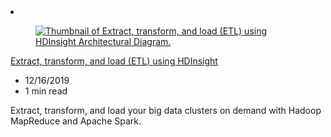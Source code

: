 <!-- This file is automatically generated by build/architectures/build_index.py. Any updates will be lost. -->

<!-- markdownlint-disable MD033 -->

<li class="grid-item item-column" data-categories="Analytics Databases ">
<article class="card">
    <div class="card-header has-margin-bottom-none" aria-hidden="true">
        <figure class="image diagram has-height-175 has-overflow-hidden level">
            <a href="/azure/architecture/solution-ideas/articles/extract-transform-and-load-using-hdinsight"><img src="/azure/architecture/browse/thumbs/extract-transform-and-load-using-hdinsight.png" class="diagram" alt="Thumbnail of Extract, transform, and load (ETL) using HDInsight Architectural Diagram." data-linktype="relative-path"></a>
        </figure>
    </div>
    <div class="card-content">
        <a class="card-content-title has-margin-top-none" href="/azure/architecture/solution-ideas/articles/extract-transform-and-load-using-hdinsight">
            <p>Extract, transform, and load (ETL) using HDInsight</p>
        </a>
        <ul class="card-content-metadata">
            <li>12/16/2019</li>
            <li>1 min read</li>
        </ul>
        <p class="card-content-description">Extract, transform, and load your big data clusters on demand with Hadoop MapReduce and Apache Spark.</p>
        <div class="bottom-to-top-fade is-hidden-mobile"></div>
    </div>
</article>
</li>
